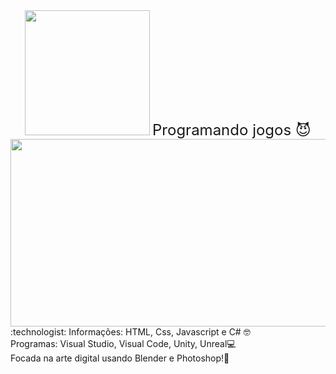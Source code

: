 <div id="header" align="Center">
  <img src="https://media.giphy.com/media/26tn33aiTi1jkl6H6/giphy.gif" width="200"/>
<font size="5px" text-align="Center">Programando jogos 😈</font>
</div>
<div align="center">
  <img src="https://media.giphy.com/media/Dh5q0sShxgp13DwrvG/giphy.gif" width="600" height="300"/>
</div>
:technologist: Informações:
HTML, Css, Javascript e C# 🤓 <br> 
Programas: Visual Studio, Visual Code, Unity, Unreal💻 <br> 
Focada na arte digital usando Blender e Photoshop!🎨

